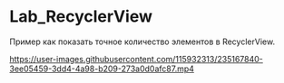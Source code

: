 # Lab_RecyclerView
Пример как показать точное количество элементов в RecyclerView.

https://user-images.githubusercontent.com/115932313/235167840-3ee05459-3dd4-4a98-b209-273a0d0afc87.mp4

